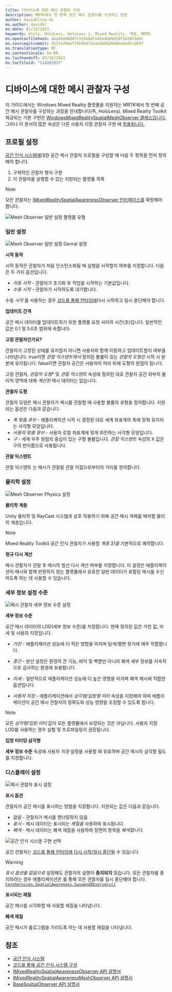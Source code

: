 ```yaml
---
title: 디바이스에 대한 메시 관찰자 구성
description: MRTK에서 첫 번째 공간 메시 관찰자를 구성하는 방법
author: davidkline-ms
ms.author: davidkl
ms.date: 01/12/2021
keywords: Unity, HoloLens, HoloLens 2, Mixed Reality, 개발, MRTK
ms.openlocfilehash: aba49e88d4fc555a88fe42e4b09858f1d2453ddc
ms.sourcegitcommit: 912fa204ef79e9b973eab9b862846ba5ed5cd69f
ms.translationtype: MT
ms.contentlocale: ko-KR
ms.lasthandoff: 07/16/2021
ms.locfileid: "114281937"
---
```

# <a name="configuring-mesh-observers-for-device"></a>디바이스에 대한 메시 관찰자 구성

이 가이드에서는 Windows Mixed Reality 플랫폼을 지원하는 MRTK에서 첫 번째 공간 메시 관찰자를 구성하는 과정을 안내합니다(즉, HoloLens). Mixed Reality Toolkit 제공되는 기본 구현은 [WindowsMixedRealitySpatialMeshObserver 클래스입니다.](xref:Microsoft.MixedReality.Toolkit.WindowsMixedReality.SpatialAwareness.WindowsMixedRealitySpatialMeshObserver) 그러나 이 문서의 많은 속성은 다른 사용자 지정 관찰자 구현 에 [적용됩니다.](create-data-provider.md)

## <a name="profile-settings"></a>프로필 설정

[공간 인식 시스템에](spatial-awareness-getting-started.md)대한 공간 메시 관찰자 프로필을 구성할 때 다음 두 항목을 먼저 정의해야 합니다.

1. 구체적인 관찰자 형식 구현
1. 이 관찰자를 실행할 수 있는 지원되는 플랫폼 목록

> [!NOTE]
> 모든 관찰자는 [IMixedRealitySpatialAwarenessObserver 인터페이스를](xref:Microsoft.MixedReality.Toolkit.SpatialAwareness.IMixedRealitySpatialAwarenessObserver) 확장해야 합니다.

![Mesh Observer 일반 설정 플랫폼 유형](../images/spatial-awareness/SpatialAwarenessMeshObserverProfile_TypesPlatforms.png)

### <a name="general-settings"></a>일반 설정

![Mesh Observer 일반 설정 Genral 설정](../images/spatial-awareness/MeshObserverGeneralSettings.png)

**시작 동작**

시작 동작은 관찰자가 처음 인스턴스화될 때 실행을 시작할지 여부를 지정합니다. 다음은 두 가지 옵션입니다.

* *자동 시작* - 관찰자가 초기화 후 작업을 시작하는 기본값입니다.
* *수동 시작* - 관찰자가 시작하도록 대기합니다.

수동 *시작* 를 사용하는 경우 [코드를 통해 런타임에](usage-guide.md#starting-and-stopping-mesh-observation)다시 시작하고 일시 중단해야 합니다.

**업데이트 간격**

공간 메시 데이터를 업데이트하기 위한 플랫폼 요청 사이의 시간(초)입니다. 일반적인 값은 0.1 및 5.0초 범위에 속합니다.

**고정 관찰자인가요?**

관찰자가 고정된 상태를 유지할지 아니면 사용자와 함께 이동하고 업데이트할지 여부를 나타냅니다. true이면 *관찰 익스텐트에서* 정의된 볼륨이 있는 *관찰자 도형은* 시작 시 원본에 유지됩니다. false이면 관찰자 공간은 사용자의 머리 뒤에 도형의 원점이 됩니다.

고정 관찰자, *관찰자 도형** 및 *관찰 익스텐트* 속성에 정의된 대로 관찰자 공간 외부의 물리적 영역에 대해 *계산된* 메시 데이터는 없습니다.

**관찰자 도형**

관찰자 모양은 메시 관찰자가 메시를 관찰할 때 사용할 볼륨의 유형을 정의합니다. 지원되는 옵션은 다음과 같습니다.

* *축 맞춤 큐브* - 애플리케이션 시작 시 결정된 대로 세계 좌표계의 축에 맞춰 유지되는 사각형 모양입니다.
* *사용자 맞춤 큐브* - 사용자 로컬 좌표계에 맞게 회전하는 사각형 모양입니다.
* *구* - 세계 우주 원점의 중심이 있는 구형 볼륨입니다. *관찰 익스텐트* 속성의 X 값은 구의 반지름으로 사용됩니다.

**관찰 익스텐트**

관찰 익스텐트 는 메시가 관찰될 관찰 지점으로부터의 거리를 정의합니다.

### <a name="physics-settings"></a>물리학 설정

![Mesh Observer Physics 설정](../images/spatial-awareness/MeshObserverPhysicsSettings.png)

**물리학 계층**

Unity 물리학 및 RayCast 시스템과 상호 작용하기 위해 공간 메시 개체를 배치할 물리학 계층입니다.

> [!NOTE]
> Mixed Reality Toolkit 공간 인식 관찰자가 사용할 *계층 31을* 기본적으로 예약합니다.

**정규 다시 계산**

메시 관찰자가 관찰 후 메시의 법선 다시 계산 여부를 지정합니다. 이 설정은 애플리케이션이 메시와 함께 반환하지 않는 플랫폼에서 유효한 일반 데이터가 포함된 메시를 수신하도록 하는 데 사용할 수 있습니다.

### <a name="level-of-detail-settings"></a>세부 정보 설정 수준

![메시 관찰자 세부 정보 수준 설정](../images/spatial-awareness/MeshObserverLevelOfDetailSettings.png)

**세부 정보 수준**

공간 메시 데이터의 LOD(세부 정보 수준)를 지정합니다. 현재 정의된 값은 거친 값, 미세 및 사용자 지정입니다.

* *거친* - 애플리케이션 성능에 더 작은 영향을 미치며 탐색/평면 찾기에 매우 적합합니다.

* *중간* - 분산 설정은 환경의 큰 기능, 바닥 및 벽뿐만 아니라 폐색 세부 정보를 지속적으로 검사하는 환경에 유용합니다.

* *미세* - 일반적으로 애플리케이션 성능에 더 높은 영향을 미치며 폐색 메시에 적합한 옵션입니다.

* *사용자 지정* - 애플리케이션에서 *삼각형/입방형 미터* 속성을 지정해야 하며 애플리케이션이 공간 메시 관찰자의 정확도와 성능 영향을 조정할 수 있도록 합니다.

> [!NOTE]
> 모든 *삼각형/입방 미터* 값이 모든 플랫폼에서 보장되는 것은 아닙니다. 사용자 지정 LOD를 사용하는 경우 실험 및 프로파일링이 권장됩니다.

**입방 미터당 삼각형**

**세부 정보 수준** 속성에 사용자 *지정* 설정을 사용할 때 유효하며 공간 메시의 삼각형 밀도를 지정합니다.

### <a name="display-settings"></a>디스플레이 설정

![메시 관찰자 표시 설정](../images/spatial-awareness/MeshObserverDisplaySettings.png)

**표시 옵션**

관찰자가 공간 메시를 표시하는 방법을 지정합니다. 지원되는 값은 다음과 같습니다.

* *없음* - 관찰자가 메시를 렌더링하지 않음
* *표시* - 메시 데이터는 표시되는 *재질을* 사용하여 표시됩니다.
* *폐색* - 메시 데이터는 폐색 재질을 사용하여 장면의 항목을 *폐색합니다.*

![공간 인식 시스템 구현 선택](../images/spatial-awareness/MRTK_SpatialAwareness_DisplayOptions.jpg)

공간 관찰자는 [코드를 통해 런타임에 다시 시작/일시 중단될](usage-guide.md#starting-and-stopping-mesh-observation) 수 있습니다.

> [!WARNING]
> *표시 옵션을* *없음으로* 설정해도 관찰자의 실행이 **중지되지** 않습니다. 모든 관찰자를 중지하려는 경우 애플리케이션은 를 통해 모든 관찰자를 일시 중단해야 합니다. [`CoreServices.SpatialAwareness.SuspendObservers()`](xref:Microsoft.MixedReality.Toolkit.SpatialAwareness.IMixedRealitySpatialAwarenessSystem.SuspendObservers)

**표시되는 재질**

공간 메시를 시각화할 때 사용할 재질을 나타냅니다.

**폐색 재질**

공간 메시가 홀로그램을 가리도록 하는 데 사용할 재질을 나타냅니다.

## <a name="see-also"></a>참조

* [공간 인식 시스템](spatial-awareness-getting-started.md)
* [코드를 통해 공간 인식 시스템 구성](usage-guide.md)
* [IMixedRealitySpatialAwarenessObserver API 설명서](xref:Microsoft.MixedReality.Toolkit.SpatialAwareness.IMixedRealitySpatialAwarenessObserver)
* [IMixedRealitySpatialAwarenessMeshObserver API 설명서](xref:Microsoft.MixedReality.Toolkit.SpatialAwareness.IMixedRealitySpatialAwarenessMeshObserver)
* [BaseSpatialObserver API 설명서](xref:Microsoft.MixedReality.Toolkit.SpatialAwareness.BaseSpatialObserver)
